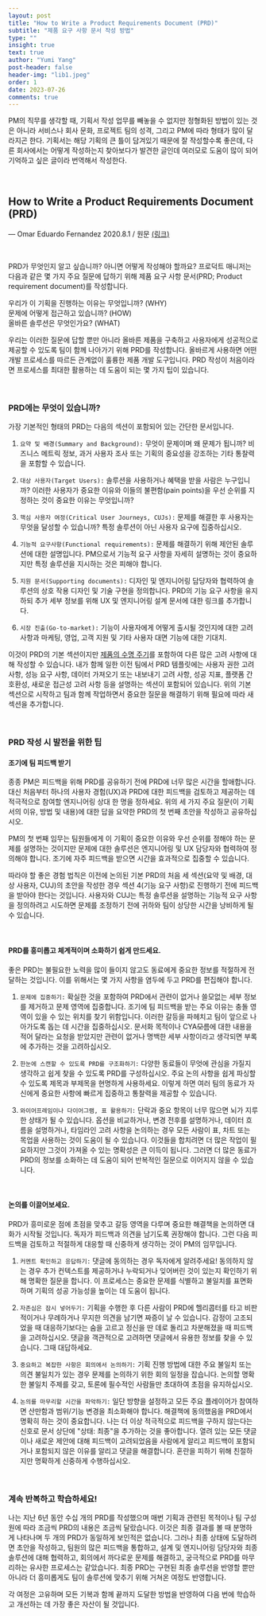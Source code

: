 ```yaml
---
layout: post
title: "How to Write a Product Requirements Document (PRD)"
subtitle: "제품 요구 사항 문서 작성 방법"
type: ""
insight: true
text: true
author: "Yumi Yang"
post-header: false
header-img: "lib1.jpeg"
order: 1
date: 2023-07-26
comments: true
---
```


PM의 직무를 생각할 때, 기획서 작성 업무를 빼놓을 수 없지만 정형화된 방법이 있는 것은 아니라 서비스나 회사 문화, 프로젝트 팀의 성격, 그리고 PM에 따라 형태가 많이 달라지곤 한다. 기획서는 해당 기획의 큰 틀이 담겨있기 때문에 잘 작성할수록 좋은데, 다른 회사에서는 어떻게 작성하는지 찾아보다가 발견한 글인데 여러모로 도움이 많이 되어 기억하고 싶은 글이라 번역해서 작성한다.

<br/>

## How to Write a Product Requirements Document (PRD) <br/>

— Omar Eduardo Fernandez
2020.8.1 / 원문 [(링크)](https://www.tryexponent.com/blog/how-to-write-a-prd)

<br/>

PRD가 무엇인지 알고 싶습니까? 아니면 어떻게 작성해야 할까요? 프로덕트 매니저는 다음과 같은 몇 가지 주요 질문에 답하기 위해 제품 요구 사항 문서(PRD; Product requirement document)를 작성합니다.

우리가 이 기획을 진행하는 이유는 무엇입니까? (WHY) <br/>
문제에 어떻게 접근하고 있습니까? (HOW) <br/>
올바른 솔루션은 무엇인가요? (WHAT) <br/>

우리는 이러한 질문에 답할 뿐만 아니라 올바른 제품을 구축하고 사용자에게 성공적으로 제공할 수 있도록 팀이 함께 나아가기 위해 PRD를 작성합니다. 올바르게 사용하면 어떤 개발 프로세스를 따르든 관계없이 훌륭한 제품 개발 도구입니다. PRD 작성이 처음이라면 프로세스를 최대한 활용하는 데 도움이 되는 몇 가지 팁이 있습니다.

<br/>

### PRD에는 무엇이 있습니까?

가장 기본적인 형태의 PRD는 다음의 섹션이 포함되어 있는 간단한 문서입니다.

1. `요약 및 배경(Summary and Background):` 무엇이 문제이며 왜 문제가 됩니까? 비즈니스 메트릭 정보, 과거 사용자 조사 또는 기획의 중요성을 강조하는 기타 통찰력을 포함할 수 있습니다.

2. `대상 사용자(Target Users):` 솔루션을 사용하거나 혜택을 받을 사람은 누구입니까? 이러한 사용자가 중요한 이유와 이들의 불편함(pain points)을 우선 순위를 지정하는 것이 중요한 이유는 무엇입니까?

3. `핵심 사용자 여정(Critical User Journeys, CUJs):` 문제를 해결한 후 사용자는 무엇을 달성할 수 있습니까? 특정 솔루션이 아닌 사용자 요구에 집중하십시오.

4. `기능적 요구사항(Functional requirements):` 문제를 해결하기 위해 제안된 솔루션에 대한 설명입니다. PM으로서 기능적 요구 사항을 자세히 설명하는 것이 중요하지만 특정 솔루션을 지시하는 것은 피해야 합니다.

5. `지원 문서(Supporting documents):` 디자인 및 엔지니어링 담당자와 협력하여 솔루션의 상호 작용 디자인 및 기술 구현을 정의합니다. PRD의 기능 요구 사항을 유지하되 추가 세부 정보를 위해 UX 및 엔지니어링 설계 문서에 대한 링크를 추가합니다.

6. `시장 진출(Go-to-market):` 기능이 사용자에게 어떻게 출시될 것인지에 대한 고려 사항과 마케팅, 영업, 고객 지원 및 기타 사용자 대면 기능에 대한 기대치.

이것이 PRD의 기본 섹션이지만 [제품의 수명 주기](https://blog.remesh.ai/4-ways-to-stretch-your-products-life-cycle?ref=exponent-blog.ghost.io)를 포함하여 다른 많은 고려 사항에 대해 작성할 수 있습니다. 내가 함께 일한 이전 팀에서 PRD 템플릿에는 사용자 권한 고려 사항, 성능 요구 사항, 데이터 가져오기 또는 내보내기 고려 사항, 성공 지표, 플랫폼 간 호환성, 새로운 접근성 고려 사항 등을 설명하는 섹션이 포함되어 있습니다. 위의 기본 섹션으로 시작하고 팀과 함께 작업하면서 중요한 질문을 해결하기 위해 필요에 따라 새 섹션을 추가합니다.

<br/>

### PRD 작성 시 발전을 위한 팁

#### 조기에 팀 피드백 받기

종종 PM은 피드백을 위해 PRD를 공유하기 전에 PRD에 너무 많은 시간을 할애합니다. 대신 처음부터 하나의 사용자 경험(UX)과 PRD에 대한 피드백을 검토하고 제공하는 데 적극적으로 참여할 엔지니어링 상대 한 명을 정하세요. 위의 세 가지 주요 질문(이 기획서의 이유, 방법 및 내용)에 대한 답을 요약한 PRD의 첫 번째 초안을 작성하고 공유하십시오.

PM의 첫 번째 임무는 팀원들에게 이 기획이 중요한 이유와 우선 순위를 정해야 하는 문제를 설명하는 것이지만 문제에 대한 솔루션은 엔지니어링 및 UX 담당자와 협력하여 정의해야 합니다. 조기에 자주 피드백을 받으면 시간을 효과적으로 집중할 수 있습니다.

따라야 할 좋은 경험 법칙은 이전에 논의된 기본 PRD의 처음 세 섹션(요약 및 배경, 대상 사용자, CUJ)의 초안을 작성한 경우 섹션 4(기능 요구 사항)로 진행하기 전에 피드백을 받아야 한다는 것입니다. 사용자와 CUJ는 특정 솔루션을 설명하는 기능적 요구 사항을 정의하려고 시도하면 문제를 조정하기 전에 귀하와 팀이 상당한 시간을 낭비하게 될 수 있습니다.

<br/>

#### PRD를 흥미롭고 체계적이며 소화하기 쉽게 만드세요.

좋은 PRD는 불필요한 노력을 많이 들이지 않고도 동료에게 중요한 정보를 적절하게 전달하는 것입니다. 이를 위해서는 몇 가지 사항을 염두에 두고 PRD를 편집해야 합니다.

1. `문제에 집중하기:` 확실한 것을 포함하여 PRD에서 관련이 없거나 쓸모없는 세부 정보를 제거하고 문제 영역에 집중합니다. 조기에 팀 피드백을 받는 주요 이유는 충돌 영역이 있을 수 있는 위치를 찾기 위함입니다. 이러한 갈등을 파헤치고 팀이 앞으로 나아가도록 돕는 데 시간을 집중하십시오. 문서화 목적이나 CYA~~모름~~에 대한 내용을 적어 달라는 요청을 받았지만 관련이 없거나 명백한 세부 사항이라고 생각되면 부록에 추가하는 것을 고려하십시오.

2. `한눈에 스캔할 수 있도록 PRD를 구조화하기:` 다양한 동료들이 무엇에 관심을 가질지 생각하고 쉽게 찾을 수 있도록 PRD를 구성하십시오. 주요 논의 사항을 쉽게 파싱할 수 있도록 제목과 부제목을 현명하게 사용하세요. 이렇게 하면 여러 팀의 동료가 자신에게 중요한 사항에 빠르게 집중하고 통찰력을 제공할 수 있습니다.

3. `와이어프레임이나 다이어그램, 표 활용하기:` 단락과 중요 항목이 너무 많으면 뇌가 지루한 상태가 될 수 있습니다. 옵션을 비교하거나, 변경 전후를 설명하거나, 데이터 흐름을 설명하거나, 타임라인 고려 사항을 논의하는 경우 모든 사람이 표, 차트 또는 목업을 사용하는 것이 도움이 될 수 있습니다. 이것들을 합치려면 더 많은 작업이 필요하지만 그것이 가져올 수 있는 명확성은 큰 이득이 됩니다. 그러면 더 많은 동료가 PRD의 정보를 소화하는 데 도움이 되어 반복적인 질문으로 이어지지 않을 수 있습니다.

<br/>

#### 논의를 이끌어보세요.

PRD가 흥미로운 점에 초점을 맞추고 갈등 영역을 다루며 중요한 해결책을 논의하면 대화가 시작될 것입니다. 독자가 피드백과 의견을 남기도록 권장해야 합니다. 그런 다음 피드백을 검토하고 적절하게 대응할 때 신중하게 생각하는 것이 PM의 임무입니다.

1. `커멘트 확인하고 응답하기:` 댓글에 동의하는 경우 독자에게 알려주세요! 동의하지 않는 경우 추가 컨텍스트를 제공하거나 누락되거나 잊어버린 것이 있는지 확인하기 위해 명확한 질문을 합니다. 이 프로세스는 중요한 문제를 식별하고 불일치를 표면화하며 기획의 성공 가능성을 높이는 데 도움이 됩니다.

2. `자존심은 잠시 넣어두기:` 기획을 수행한 후 다른 사람이 PRD에 헬리콥터를 타고 비판적이거나 무례하거나 무지한 의견을 남기면 짜증이 날 수 있습니다. 감정이 고조되었을 때 대응하기보다는 숨을 고르고 정신을 딴 데로 돌리고 차분해졌을 때 피드백을 고려하십시오. 댓글을 객관적으로 고려하면 댓글에서 유용한 정보를 찾을 수 있습니다. 그때 대답하세요.

3. `중요하고 복잡한 사항은 회의에서 논의하기:` 기획 진행 방법에 대한 주요 불일치 또는 의견 불일치가 있는 경우 문제를 논의하기 위한 회의 일정을 잡습니다. 논의할 명확한 불일치 주제를 갖고, 토론에 필수적인 사람들만 초대하여 초점을 유지하십시오.

4. `논의를 마무리할 시간을 파악하기:` 일단 방향을 설정하고 모든 주요 플레이어가 참여하면 산만함과 범위/기능 변경을 최소화해야 합니다. 해결책에 동의했음을 PRD에서 명확히 하는 것이 중요합니다. 나는 더 이상 적극적으로 피드백을 구하지 않는다는 신호로 문서 상단에 "상태: 최종"을 추가하는 것을 좋아합니다. 열려 있는 모든 댓글이나 새로운 제안에 대해 피드백이 고려되었음을 사람에게 알리고 피드백이 포함되거나 포함되지 않은 이유를 알리고 댓글을 해결합니다. 혼란을 피하기 위해 친절하지만 명확하게 신중하게 수행하십시오.

<br/>

### 계속 반복하고 학습하세요!

나는 지난 6년 동안 수십 개의 PRD를 작성했으며 매번 기획과 관련된 목적이나 팀 구성원에 따라 조금씩 PRD의 내용은 조금씩 달랐습니다. 이것은 최종 결과를 볼 때 분명하게 나타나며 두 개의 PRD가 동일하게 보인적은 없습니다. 그러나 최종 상태에 도달하려면 초안을 작성하고, 팀원의 많은 피드백을 통합하고, 설계 및 엔지니어링 담당자와 최종 솔루션에 대해 협력하고, 회의에서 까다로운 문제를 해결하고, 궁극적으로 PRD를 마무리하는 유사한 프로세스는 같았습니다. 최종 PRD는 구현된 최종 솔루션을 반영할 뿐만 아니라 더 흥미롭게도 팀이 솔루션에 맞추기 위해 거쳐온 여정도 반영합니다.

각 여정은 고유하며 모든 기복과 함께 끝까지 도달한 방법을 반영하여 다음 번에 학습하고 개선하는 데 가장 좋은 자산이 될 것입니다.

<br/>
